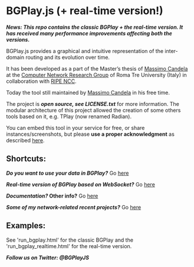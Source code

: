 BGPlay.js (+ real-time version!)
==========================
***News: This repo contains the classic BGPlay + the real-time version. It has received many performance improvements affecting both the versions.***

BGPlay.js provides a graphical and intuitive representation of the inter-domain routing and its evolution over time.

It has been developed as a part of the Master’s thesis of [Massimo Candela](http://massimocandela.com) at the 
[Computer Network Research Group](http://www.dia.uniroma3.it/~compunet/) of Roma Tre University (Italy) 
in collaboration with [RIPE NCC](https://www.ripe.net). 

Today the tool still maintained by [Massimo Candela](http://massimocandela.com) in his free time.

The project is ***open source, see LICENSE.txt*** for more information.
The modular architecture of this project allowed the creation of some others tools based on it, e.g. TPlay (now renamed Radian).

You can embed this tool in your service for free, or share instances/screenshots, but please **use a proper acknowledgment** as described [here](http://bgplay.massimocandela.com#copyright).

Shortcuts:
----------
***Do you want to use your data in BGPlay?*** Go [here](http://bgplay.massimocandela.com#yourdata)

***Real-time version of BGPlay based on WebSocket?*** Go [here](http://bgplay.massimocandela.com#realtime)

***Documentation?* Other info?** Go [here](http://bgplay.massimocandela.com)

***Some of my network-related recent projects?*** Go [here](http://projects.massimocandela.com)

Examples:
---------
See 'run_bgplay.html' for the classic BGPlay and the 'run_bgplay_realtime.html' for the real-time version.

***Follow us on Twitter: @BGPlayJS***


